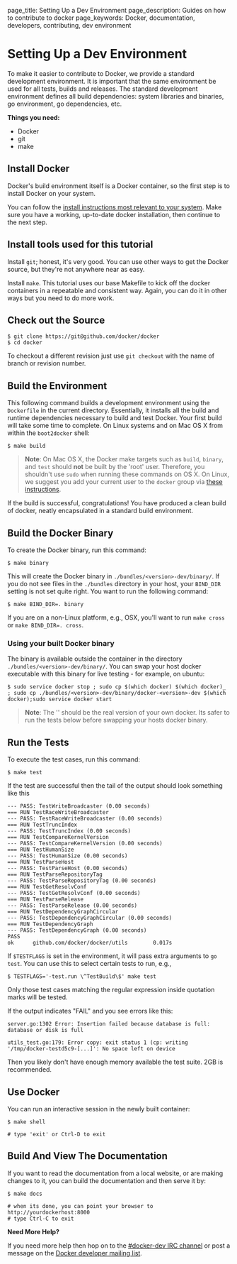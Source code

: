page_title: Setting Up a Dev Environment
page_description: Guides on how to contribute to docker
page_keywords: Docker, documentation, developers, contributing, dev environment

# Setting Up a Dev Environment

To make it easier to contribute to Docker, we provide a standard
development environment. It is important that the same environment be
used for all tests, builds and releases. The standard development
environment defines all build dependencies: system libraries and
binaries, go environment, go dependencies, etc.

**Things you need:**

 * Docker
 * git
 * make

## Install Docker

Docker's build environment itself is a Docker container, so the first
step is to install Docker on your system.

You can follow the [install instructions most relevant to your
system](https://docs.docker.com/installation/). Make sure you
have a working, up-to-date docker installation, then continue to the
next step.

## Install tools used for this tutorial

Install `git`; honest, it's very good. You can use
other ways to get the Docker source, but they're not anywhere near as
easy.

Install `make`. This tutorial uses our base Makefile
to kick off the docker containers in a repeatable and consistent way.
Again, you can do it in other ways but you need to do more work.

## Check out the Source

    $ git clone https://git@github.com/docker/docker
    $ cd docker

To checkout a different revision just use `git checkout`
with the name of branch or revision number.

## Build the Environment

This following command builds a development environment using the
`Dockerfile` in the current directory. Essentially, it installs all
the build and runtime dependencies necessary to build and test Docker.
Your first build will take some time to complete. On Linux systems and on Mac
OS X from within the `boot2docker` shell:

    $ make build
    
> **Note**:
> On Mac OS X, the Docker make targets such as `build`, `binary`, and `test`
> should **not** be built by the 'root' user. Therefore, you shouldn't use `sudo` when 
> running these commands on OS X.
> On Linux, we suggest you add your current user to the `docker` group via
> [these
> instructions](http://docs.docker.com/installation/ubuntulinux/#giving-non-root-access).

If the build is successful, congratulations! You have produced a clean
build of docker, neatly encapsulated in a standard build environment.


## Build the Docker Binary

To create the Docker binary, run this command:

    $ make binary

This will create the Docker binary in `./bundles/<version>-dev/binary/`. If you
do not see files in the `./bundles` directory in your host, your `BIND_DIR`
setting is not set quite right. You want to run the following command:

    $ make BIND_DIR=. binary

If you are on a non-Linux platform, e.g., OSX, you'll want to run `make cross`
or `make BIND_DIR=. cross`.

### Using your built Docker binary

The binary is available outside the container in the directory
`./bundles/<version>-dev/binary/`. You can swap your
host docker executable with this binary for live testing - for example,
on ubuntu:

    $ sudo service docker stop ; sudo cp $(which docker) $(which docker)_ ; sudo cp ./bundles/<version>-dev/binary/docker-<version>-dev $(which docker);sudo service docker start

> **Note**: 
> The '<Version>' should be the real version of your own docker.
> Its safer to run the tests below before swapping your hosts docker binary.

## Run the Tests

To execute the test cases, run this command:

    $ make test

If the test are successful then the tail of the output should look
something like this

    --- PASS: TestWriteBroadcaster (0.00 seconds)
    === RUN TestRaceWriteBroadcaster
    --- PASS: TestRaceWriteBroadcaster (0.00 seconds)
    === RUN TestTruncIndex
    --- PASS: TestTruncIndex (0.00 seconds)
    === RUN TestCompareKernelVersion
    --- PASS: TestCompareKernelVersion (0.00 seconds)
    === RUN TestHumanSize
    --- PASS: TestHumanSize (0.00 seconds)
    === RUN TestParseHost
    --- PASS: TestParseHost (0.00 seconds)
    === RUN TestParseRepositoryTag
    --- PASS: TestParseRepositoryTag (0.00 seconds)
    === RUN TestGetResolvConf
    --- PASS: TestGetResolvConf (0.00 seconds)
    === RUN TestParseRelease
    --- PASS: TestParseRelease (0.00 seconds)
    === RUN TestDependencyGraphCircular
    --- PASS: TestDependencyGraphCircular (0.00 seconds)
    === RUN TestDependencyGraph
    --- PASS: TestDependencyGraph (0.00 seconds)
    PASS
    ok      github.com/docker/docker/utils        0.017s

If `$TESTFLAGS` is set in the environment, it will pass extra arguments
to `go test`. You can use this to select certain tests to run, e.g.,

    $ TESTFLAGS='-test.run \^TestBuild\$' make test

Only those test cases matching the regular expression inside quotation marks will be tested.

If the output indicates "FAIL" and you see errors like this:

    server.go:1302 Error: Insertion failed because database is full: database or disk is full

    utils_test.go:179: Error copy: exit status 1 (cp: writing '/tmp/docker-testd5c9-[...]': No space left on device

Then you likely don't have enough memory available the test suite. 2GB
is recommended.

## Use Docker

You can run an interactive session in the newly built container:

    $ make shell

    # type 'exit' or Ctrl-D to exit

## Build And View The Documentation

If you want to read the documentation from a local website, or are
making changes to it, you can build the documentation and then serve it
by:

    $ make docs
    
    # when its done, you can point your browser to http://yourdockerhost:8000
    # type Ctrl-C to exit

**Need More Help?**

If you need more help then hop on to the [#docker-dev IRC
channel](irc://chat.freenode.net#docker-dev) or post a message on the
[Docker developer mailing
list](https://groups.google.com/d/forum/docker-dev).
